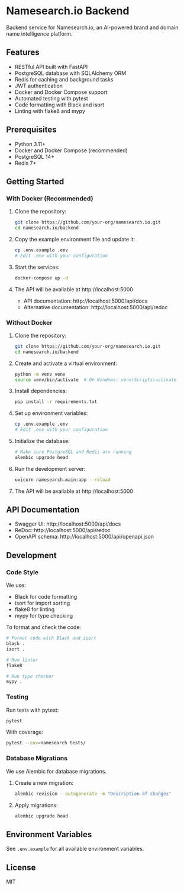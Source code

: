 # Namesearch.io Backend

Backend service for Namesearch.io, an AI-powered brand and domain name intelligence platform.

## Features

- RESTful API built with FastAPI
- PostgreSQL database with SQLAlchemy ORM
- Redis for caching and background tasks
- JWT authentication
- Docker and Docker Compose support
- Automated testing with pytest
- Code formatting with Black and isort
- Linting with flake8 and mypy

## Prerequisites

- Python 3.11+
- Docker and Docker Compose (recommended)
- PostgreSQL 14+
- Redis 7+

## Getting Started

### With Docker (Recommended)

1. Clone the repository:
   ```bash
   git clone https://github.com/your-org/namesearch.io.git
   cd namesearch.io/backend
   ```

2. Copy the example environment file and update it:
   ```bash
   cp .env.example .env
   # Edit .env with your configuration
   ```

3. Start the services:
   ```bash
   docker-compose up -d
   ```

4. The API will be available at http://localhost:5000
   - API documentation: http://localhost:5000/api/docs
   - Alternative documentation: http://localhost:5000/api/redoc

### Without Docker

1. Clone the repository:
   ```bash
   git clone https://github.com/your-org/namesearch.io.git
   cd namesearch.io/backend
   ```

2. Create and activate a virtual environment:
   ```bash
   python -m venv venv
   source venv/bin/activate  # On Windows: venv\Scripts\activate
   ```

3. Install dependencies:
   ```bash
   pip install -r requirements.txt
   ```

4. Set up environment variables:
   ```bash
   cp .env.example .env
   # Edit .env with your configuration
   ```

5. Initialize the database:
   ```bash
   # Make sure PostgreSQL and Redis are running
   alembic upgrade head
   ```

6. Run the development server:
   ```bash
   uvicorn namesearch.main:app --reload
   ```

7. The API will be available at http://localhost:5000

## API Documentation

- Swagger UI: http://localhost:5000/api/docs
- ReDoc: http://localhost:5000/api/redoc
- OpenAPI schema: http://localhost:5000/api/openapi.json

## Development

### Code Style

We use:
- Black for code formatting
- isort for import sorting
- flake8 for linting
- mypy for type checking

To format and check the code:

```bash
# Format code with Black and isort
black .
isort .

# Run linter
flake8

# Run type checker
mypy .
```

### Testing

Run tests with pytest:

```bash
pytest
```

With coverage:

```bash
pytest --cov=namesearch tests/
```

### Database Migrations

We use Alembic for database migrations.

1. Create a new migration:
   ```bash
   alembic revision --autogenerate -m "Description of changes"
   ```

2. Apply migrations:
   ```bash
   alembic upgrade head
   ```

## Environment Variables

See `.env.example` for all available environment variables.

## License

MIT
